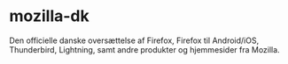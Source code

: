 # mozilla-dk

Den officielle danske oversættelse af Firefox, Firefox til Android/iOS, Thunderbird, Lightning, samt andre produkter og hjemmesider fra Mozilla.
 
